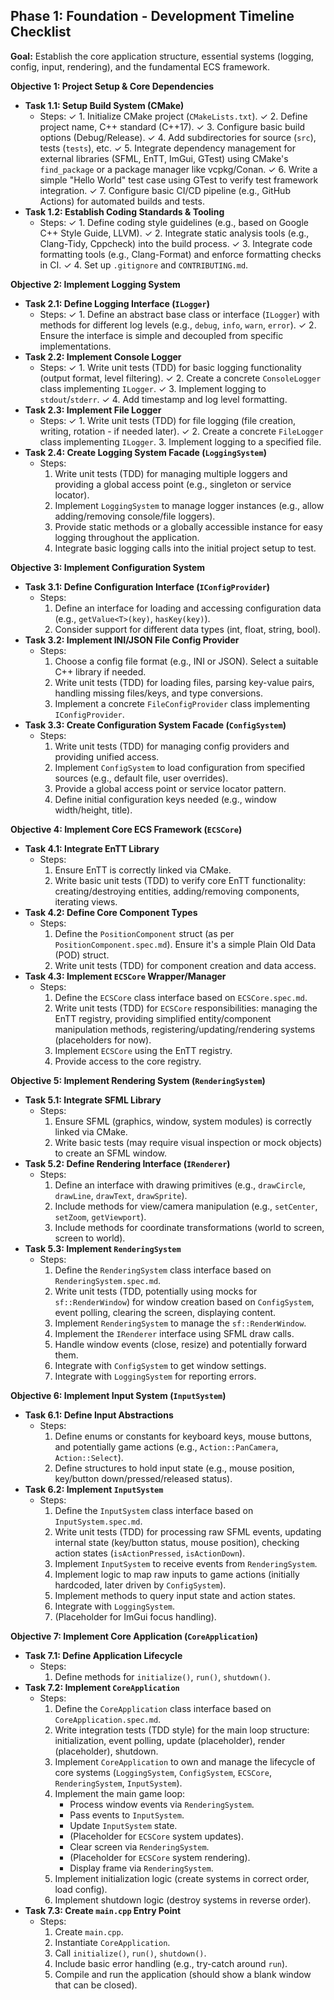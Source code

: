## Phase 1: Foundation - Development Timeline Checklist

**Goal:** Establish the core application structure, essential systems (logging, config, input, rendering), and the fundamental ECS framework.

**Objective 1: Project Setup & Core Dependencies**

*   **Task 1.1: Setup Build System (CMake)**
    *   Steps:
    ✓   1.  Initialize CMake project (`CMakeLists.txt`).
    ✓   2.  Define project name, C++ standard (C++17).
    ✓   3.  Configure basic build options (Debug/Release).
    ✓   4.  Add subdirectories for source (`src`), tests (`tests`), etc.
    ✓   5.  Integrate dependency management for external libraries (SFML, EnTT, ImGui, GTest) using CMake's `find_package` or a package manager like vcpkg/Conan.
    ✓   6.  Write a simple "Hello World" test case using GTest to verify test framework integration.
    ✓   7.  Configure basic CI/CD pipeline (e.g., GitHub Actions) for automated builds and tests.
*   **Task 1.2: Establish Coding Standards & Tooling**
    *   Steps:
    ✓   1.  Define coding style guidelines (e.g., based on Google C++ Style Guide, LLVM).
    ✓   2.  Integrate static analysis tools (e.g., Clang-Tidy, Cppcheck) into the build process.
    ✓   3.  Integrate code formatting tools (e.g., Clang-Format) and enforce formatting checks in CI.
    ✓   4.  Set up `.gitignore` and `CONTRIBUTING.md`.

**Objective 2: Implement Logging System**

*   **Task 2.1: Define Logging Interface (`ILogger`)**
    *   Steps:
    ✓   1.  Define an abstract base class or interface (`ILogger`) with methods for different log levels (e.g., `debug`, `info`, `warn`, `error`).
    ✓   2.  Ensure the interface is simple and decoupled from specific implementations.
*   **Task 2.2: Implement Console Logger**
    *   Steps:
    ✓   1.  Write unit tests (TDD) for basic logging functionality (output format, level filtering).
    ✓   2.  Create a concrete `ConsoleLogger` class implementing `ILogger`.
    ✓   3.  Implement logging to `stdout`/`stderr`.
    ✓   4.  Add timestamp and log level formatting.
*   **Task 2.3: Implement File Logger**
    *   Steps:
    ✓   1.  Write unit tests (TDD) for file logging (file creation, writing, rotation - if needed later).
    ✓   2.  Create a concrete `FileLogger` class implementing `ILogger`.
        3.  Implement logging to a specified file.
*   **Task 2.4: Create Logging System Facade (`LoggingSystem`)**
    *   Steps:
        1.  Write unit tests (TDD) for managing multiple loggers and providing a global access point (e.g., singleton or service locator).
        2.  Implement `LoggingSystem` to manage logger instances (e.g., allow adding/removing console/file loggers).
        3.  Provide static methods or a globally accessible instance for easy logging throughout the application.
        4.  Integrate basic logging calls into the initial project setup to test.

**Objective 3: Implement Configuration System**

*   **Task 3.1: Define Configuration Interface (`IConfigProvider`)**
    *   Steps:
        1.  Define an interface for loading and accessing configuration data (e.g., `getValue<T>(key)`, `hasKey(key)`).
        2.  Consider support for different data types (int, float, string, bool).
*   **Task 3.2: Implement INI/JSON File Config Provider**
    *   Steps:
        1.  Choose a config file format (e.g., INI or JSON). Select a suitable C++ library if needed.
        2.  Write unit tests (TDD) for loading files, parsing key-value pairs, handling missing files/keys, and type conversions.
        3.  Implement a concrete `FileConfigProvider` class implementing `IConfigProvider`.
*   **Task 3.3: Create Configuration System Facade (`ConfigSystem`)**
    *   Steps:
        1.  Write unit tests (TDD) for managing config providers and providing unified access.
        2.  Implement `ConfigSystem` to load configuration from specified sources (e.g., default file, user overrides).
        3.  Provide a global access point or service locator pattern.
        4.  Define initial configuration keys needed (e.g., window width/height, title).

**Objective 4: Implement Core ECS Framework (`ECSCore`)**

*   **Task 4.1: Integrate EnTT Library**
    *   Steps:
        1.  Ensure EnTT is correctly linked via CMake.
        2.  Write basic unit tests (TDD) to verify core EnTT functionality: creating/destroying entities, adding/removing components, iterating views.
*   **Task 4.2: Define Core Component Types**
    *   Steps:
        1.  Define the `PositionComponent` struct (as per `PositionComponent.spec.md`). Ensure it's a simple Plain Old Data (POD) struct.
        2.  Write unit tests (TDD) for component creation and data access.
*   **Task 4.3: Implement `ECSCore` Wrapper/Manager**
    *   Steps:
        1.  Define the `ECSCore` class interface based on `ECSCore.spec.md`.
        2.  Write unit tests (TDD) for `ECSCore` responsibilities: managing the EnTT registry, providing simplified entity/component manipulation methods, registering/updating/rendering systems (placeholders for now).
        3.  Implement `ECSCore` using the EnTT registry.
        4.  Provide access to the core registry.

**Objective 5: Implement Rendering System (`RenderingSystem`)**

*   **Task 5.1: Integrate SFML Library**
    *   Steps:
        1.  Ensure SFML (graphics, window, system modules) is correctly linked via CMake.
        2.  Write basic tests (may require visual inspection or mock objects) to create an SFML window.
*   **Task 5.2: Define Rendering Interface (`IRenderer`)**
    *   Steps:
        1.  Define an interface with drawing primitives (e.g., `drawCircle`, `drawLine`, `drawText`, `drawSprite`).
        2.  Include methods for view/camera manipulation (e.g., `setCenter`, `setZoom`, `getViewport`).
        3.  Include methods for coordinate transformations (world to screen, screen to world).
*   **Task 5.3: Implement `RenderingSystem`**
    *   Steps:
        1.  Define the `RenderingSystem` class interface based on `RenderingSystem.spec.md`.
        2.  Write unit tests (TDD, potentially using mocks for `sf::RenderWindow`) for window creation based on `ConfigSystem`, event polling, clearing the screen, displaying content.
        3.  Implement `RenderingSystem` to manage the `sf::RenderWindow`.
        4.  Implement the `IRenderer` interface using SFML draw calls.
        5.  Handle window events (close, resize) and potentially forward them.
        6.  Integrate with `ConfigSystem` to get window settings.
        7.  Integrate with `LoggingSystem` for reporting errors.

**Objective 6: Implement Input System (`InputSystem`)**

*   **Task 6.1: Define Input Abstractions**
    *   Steps:
        1.  Define enums or constants for keyboard keys, mouse buttons, and potentially game actions (e.g., `Action::PanCamera`, `Action::Select`).
        2.  Define structures to hold input state (e.g., mouse position, key/button down/pressed/released status).
*   **Task 6.2: Implement `InputSystem`**
    *   Steps:
        1.  Define the `InputSystem` class interface based on `InputSystem.spec.md`.
        2.  Write unit tests (TDD) for processing raw SFML events, updating internal state (key/button status, mouse position), checking action states (`isActionPressed`, `isActionDown`).
        3.  Implement `InputSystem` to receive events from `RenderingSystem`.
        4.  Implement logic to map raw inputs to game actions (initially hardcoded, later driven by `ConfigSystem`).
        5.  Implement methods to query input state and action states.
        6.  Integrate with `LoggingSystem`.
        7.  (Placeholder for ImGui focus handling).

**Objective 7: Implement Core Application (`CoreApplication`)**

*   **Task 7.1: Define Application Lifecycle**
    *   Steps:
        1.  Define methods for `initialize()`, `run()`, `shutdown()`.
*   **Task 7.2: Implement `CoreApplication`**
    *   Steps:
        1.  Define the `CoreApplication` class interface based on `CoreApplication.spec.md`.
        2.  Write integration tests (TDD style) for the main loop structure: initialization, event polling, update (placeholder), render (placeholder), shutdown.
        3.  Implement `CoreApplication` to own and manage the lifecycle of core systems (`LoggingSystem`, `ConfigSystem`, `ECSCore`, `RenderingSystem`, `InputSystem`).
        4.  Implement the main game loop:
            *   Process window events via `RenderingSystem`.
            *   Pass events to `InputSystem`.
            *   Update `InputSystem` state.
            *   (Placeholder for `ECSCore` system updates).
            *   Clear screen via `RenderingSystem`.
            *   (Placeholder for `ECSCore` system rendering).
            *   Display frame via `RenderingSystem`.
        5.  Implement initialization logic (create systems in correct order, load config).
        6.  Implement shutdown logic (destroy systems in reverse order).
*   **Task 7.3: Create `main.cpp` Entry Point**
    *   Steps:
        1.  Create `main.cpp`.
        2.  Instantiate `CoreApplication`.
        3.  Call `initialize()`, `run()`, `shutdown()`.
        4.  Include basic error handling (e.g., try-catch around `run`).
        5.  Compile and run the application (should show a blank window that can be closed).